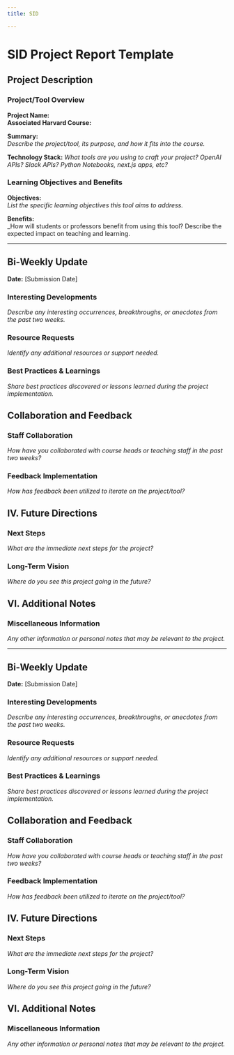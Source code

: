 ```yaml
---
title: SID

---
```


# SID Project Report Template


## Project Description

### Project/Tool Overview
**Project Name:**  
**Associated Harvard Course:**  
 
**Summary:**  
_Describe the project/tool, its purpose, and how it fits into the course._

**Technology Stack:** *What tools are you using to craft your project? OpenAI APIs? Slack APIs? Python Notebooks, next.js apps, etc?*

### Learning Objectives and Benefits
**Objectives:**  
_List the specific learning objectives this tool aims to address._

**Benefits:**  
_How will students or professors benefit from using this tool? Describe the expected impact on teaching and learning.

---


## Bi-Weekly Update
**Date:** [Submission Date]

### Interesting Developments
_Describe any interesting occurrences, breakthroughs, or anecdotes from the past two weeks._

### Resource Requests
_Identify any additional resources or support needed._

### Best Practices & Learnings
_Share best practices discovered or lessons learned during the project implementation._

## Collaboration and Feedback

### Staff Collaboration
_How have you collaborated with course heads or teaching staff in the past two weeks?_

### Feedback Implementation
_How has feedback been utilized to iterate on the project/tool?_

## IV. Future Directions

### Next Steps
_What are the immediate next steps for the project?_

### Long-Term Vision
_Where do you see this project going in the future?_

## VI. Additional Notes

### Miscellaneous Information
_Any other information or personal notes that may be relevant to the project._

---


## Bi-Weekly Update
**Date:** [Submission Date]

### Interesting Developments
_Describe any interesting occurrences, breakthroughs, or anecdotes from the past two weeks._

### Resource Requests
_Identify any additional resources or support needed._

### Best Practices & Learnings
_Share best practices discovered or lessons learned during the project implementation._

## Collaboration and Feedback

### Staff Collaboration
_How have you collaborated with course heads or teaching staff in the past two weeks?_

### Feedback Implementation
_How has feedback been utilized to iterate on the project/tool?_

## IV. Future Directions

### Next Steps
_What are the immediate next steps for the project?_

### Long-Term Vision
_Where do you see this project going in the future?_

## VI. Additional Notes

### Miscellaneous Information
_Any other information or personal notes that may be relevant to the project._
